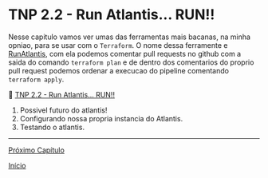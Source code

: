 # TNP 2.2 - Run Atlantis... RUN!!

Nesse capitulo vamos ver umas das ferramentas mais bacanas, na minha opniao, para se usar com o `Terraform`.
O nome dessa ferramente e [RunAtlantis](https://www.runatlantis.io/), com ela podemos comentar pull requests no github com a saida do comando `terraform plan` e de dentro dos comentarios do proprio pull request podemos ordenar a execucao do pipeline comentando `terraform apply`. 

🎥 [TNP 2.2 - Run Atlantis... RUN!!]()

1. Possivel futuro do atlantis!
1. Configurando nossa propria instancia do Atlantis.
1. Testando o atlantis.

---

[Próximo Capítulo](/modulos/modulo_01/tnp_07.md)

[Início](/README.md)
